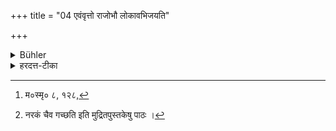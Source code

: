 +++
title = "04 एवंवृत्तो राजोभौ लोकावभिजयति"

+++

<details><summary>Bühler</summary>

4. A king who acts thus, gains both (this and the next) world.
</details>

<details><summary>हरदत्त-टीका</summary>

## सूत्रम्
एवंवृत्तो राजोभौ लोकाभिजयति ॥ ४॥  
### प्रस्तावः
एवं कुर्वतः फलमाह —  
### टिप्पनी
एवंभूतं वृत्तं यस्य स एवंवृत्तः । अत्र मनु—  
[^१] 'अदण्ड्यान्दण्डयन् राजा दण्ड्यांश्चैवाप्यदण्डयन् ।  
अयशो महदाप्नोति[^२] प्रेत्य स्वर्गाच्च हीयते ॥' इति ॥४॥  

[^१]: म०स्मृ० ८, १२८,  

[^२]: नरकं चैव गच्छति इति मुद्रितपुस्तकेषु पाठः ।
</details>
